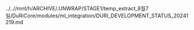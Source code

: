 ../..//mnt/h/ARCHIVE/.UNWRAP/STAGE1/temp_extract_8월7일/DuRiCore/modules/ml_integration/DURI_DEVELOPMENT_STATUS_20241219.md
